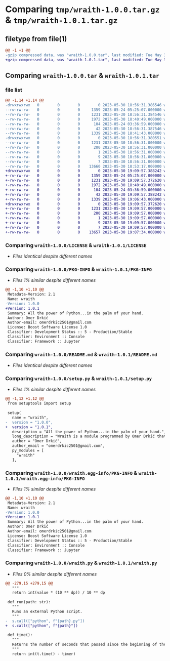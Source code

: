 # Comparing `tmp/wraith-1.0.0.tar.gz` & `tmp/wraith-1.0.1.tar.gz`

## filetype from file(1)

```diff
@@ -1 +1 @@
-gzip compressed data, was "wraith-1.0.0.tar", last modified: Tue May 30 18:56:31 2023, max compression
+gzip compressed data, was "wraith-1.0.1.tar", last modified: Tue May 30 19:09:57 2023, max compression
```

## Comparing `wraith-1.0.0.tar` & `wraith-1.0.1.tar`

### file list

```diff
@@ -1,14 +1,14 @@
-drwxrwxrwx   0        0        0        0 2023-05-30 18:56:31.386546 wraith-1.0.0/
--rw-rw-rw-   0        0        0     1359 2023-05-24 05:25:07.000000 wraith-1.0.0/LICENSE
--rw-rw-rw-   0        0        0     1231 2023-05-30 18:56:31.384546 wraith-1.0.0/PKG-INFO
--rw-rw-rw-   0        0        0     1972 2023-05-30 18:40:49.000000 wraith-1.0.0/README.md
--rw-rw-rw-   0        0        0      104 2023-05-24 03:36:59.000000 wraith-1.0.0/pyproject.toml
--rw-rw-rw-   0        0        0       42 2023-05-30 18:56:31.387546 wraith-1.0.0/setup.cfg
--rw-rw-rw-   0        0        0     1339 2023-05-30 18:41:43.000000 wraith-1.0.0/setup.py
-drwxrwxrwx   0        0        0        0 2023-05-30 18:56:31.380551 wraith-1.0.0/wraith.egg-info/
--rw-rw-rw-   0        0        0     1231 2023-05-30 18:56:31.000000 wraith-1.0.0/wraith.egg-info/PKG-INFO
--rw-rw-rw-   0        0        0      200 2023-05-30 18:56:31.000000 wraith-1.0.0/wraith.egg-info/SOURCES.txt
--rw-rw-rw-   0        0        0        1 2023-05-30 18:56:31.000000 wraith-1.0.0/wraith.egg-info/dependency_links.txt
--rw-rw-rw-   0        0        0        9 2023-05-30 18:56:31.000000 wraith-1.0.0/wraith.egg-info/requires.txt
--rw-rw-rw-   0        0        0        7 2023-05-30 18:56:31.000000 wraith-1.0.0/wraith.egg-info/top_level.txt
--rw-rw-rw-   0        0        0    13660 2023-05-30 18:53:17.000000 wraith-1.0.0/wraith.py
+drwxrwxrwx   0        0        0        0 2023-05-30 19:09:57.388242 wraith-1.0.1/
+-rw-rw-rw-   0        0        0     1359 2023-05-24 05:25:07.000000 wraith-1.0.1/LICENSE
+-rw-rw-rw-   0        0        0     1231 2023-05-30 19:09:57.372620 wraith-1.0.1/PKG-INFO
+-rw-rw-rw-   0        0        0     1972 2023-05-30 18:40:49.000000 wraith-1.0.1/README.md
+-rw-rw-rw-   0        0        0      104 2023-05-24 03:36:59.000000 wraith-1.0.1/pyproject.toml
+-rw-rw-rw-   0        0        0       42 2023-05-30 19:09:57.388242 wraith-1.0.1/setup.cfg
+-rw-rw-rw-   0        0        0     1339 2023-05-30 19:06:43.000000 wraith-1.0.1/setup.py
+drwxrwxrwx   0        0        0        0 2023-05-30 19:09:57.372620 wraith-1.0.1/wraith.egg-info/
+-rw-rw-rw-   0        0        0     1231 2023-05-30 19:09:57.000000 wraith-1.0.1/wraith.egg-info/PKG-INFO
+-rw-rw-rw-   0        0        0      200 2023-05-30 19:09:57.000000 wraith-1.0.1/wraith.egg-info/SOURCES.txt
+-rw-rw-rw-   0        0        0        1 2023-05-30 19:09:57.000000 wraith-1.0.1/wraith.egg-info/dependency_links.txt
+-rw-rw-rw-   0        0        0        9 2023-05-30 19:09:57.000000 wraith-1.0.1/wraith.egg-info/requires.txt
+-rw-rw-rw-   0        0        0        7 2023-05-30 19:09:57.000000 wraith-1.0.1/wraith.egg-info/top_level.txt
+-rw-rw-rw-   0        0        0    13657 2023-05-30 19:07:34.000000 wraith-1.0.1/wraith.py
```

### Comparing `wraith-1.0.0/LICENSE` & `wraith-1.0.1/LICENSE`

 * *Files identical despite different names*

### Comparing `wraith-1.0.0/PKG-INFO` & `wraith-1.0.1/PKG-INFO`

 * *Files 1% similar despite different names*

```diff
@@ -1,10 +1,10 @@
 Metadata-Version: 2.1
 Name: wraith
-Version: 1.0.0
+Version: 1.0.1
 Summary: All the power of Python...in the palm of your hand.
 Author: Omer Drkić
 Author-email: omerdrkic2501@gmail.com
 License: Boost Software License 1.0
 Classifier: Development Status :: 5 - Production/Stable
 Classifier: Environment :: Console
 Classifier: Framework :: Jupyter
```

### Comparing `wraith-1.0.0/README.md` & `wraith-1.0.1/README.md`

 * *Files identical despite different names*

### Comparing `wraith-1.0.0/setup.py` & `wraith-1.0.1/setup.py`

 * *Files 1% similar despite different names*

```diff
@@ -1,12 +1,12 @@
 ﻿from setuptools import setup
 
 setup(
   name = "wraith",
-  version = "1.0.0",
+  version = "1.0.1",
   description = "All the power of Python...in the palm of your hand.",
   long_description = "Wraith is a module programmed by Omer Drkić that adds loads of new features and makes Python easier to use. The module adds some features that the developer felt like they were missing from Python. It also adds some extension to the 'math' library and to the actual Python environment, as well as some useful data manipulation tools.",
   author = "Omer Drkić",
   author_email = "omerdrkic2501@gmail.com",
   py_modules = [
     "wraith"
   ],
```

### Comparing `wraith-1.0.0/wraith.egg-info/PKG-INFO` & `wraith-1.0.1/wraith.egg-info/PKG-INFO`

 * *Files 1% similar despite different names*

```diff
@@ -1,10 +1,10 @@
 Metadata-Version: 2.1
 Name: wraith
-Version: 1.0.0
+Version: 1.0.1
 Summary: All the power of Python...in the palm of your hand.
 Author: Omer Drkić
 Author-email: omerdrkic2501@gmail.com
 License: Boost Software License 1.0
 Classifier: Development Status :: 5 - Production/Stable
 Classifier: Environment :: Console
 Classifier: Framework :: Jupyter
```

### Comparing `wraith-1.0.0/wraith.py` & `wraith-1.0.1/wraith.py`

 * *Files 0% similar despite different names*

```diff
@@ -279,15 +279,15 @@
   """
   return int(value * (10 ** dp)) / 10 ** dp
 
 def run(path: str):
   """
   Runs an external Python script.
   """
-  s.call(["python", f"{path}.py"])
+  s.call(["python", f"{path}"])
 
 def time():
   """
   Returns the number of seconds that passed since the beginning of the program.
   """
   return int(t.time() - timer)
```

